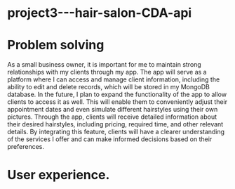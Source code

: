 # project3---hair-salon-CDA-api
# Problem solving 
As a small business owner, it is important for me to maintain strong relationships with my clients through my app. The app will serve as a platform where I can access and manage client information, including the ability to edit and delete records, which will be stored in my MongoDB database. In the future, I plan to expand the functionality of the app to allow clients to access it as well. This will enable them to conveniently adjust their appointment dates and even simulate different hairstyles using their own pictures. Through the app, clients will receive detailed information about their desired hairstyles, including pricing, required time, and other relevant details. By integrating this feature, clients will have a clearer understanding of the services I offer and can make informed decisions based on their preferences.

# User experience.
